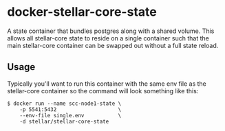 # docker-stellar-core-state

A state container that bundles postgres along with a shared volume. This allows
all stellar-core state to reside on a single container such that the main
stellar-core container can be swapped out without a full state reload.

## Usage

Typically you'll want to run this container with the same env file as the stellar-core container so the command will look something like this:

```console
$ docker run --name scc-node1-state \
    -p 5541:5432                    \
    --env-file single.env           \
    -d stellar/stellar-core-state
```
